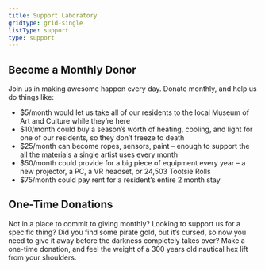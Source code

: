 ```yaml
---
title: Support Laboratory
gridtype: grid-single
listType: support
type: support
---
```


## Become a Monthly Donor

Join us in making awesome happen every day. Donate monthly, and help us do things like:

* $5/month would let us take all of our residents to the local Museum of Art and Culture while they’re here
* $10/month could buy a season’s worth of heating, cooling, and light for one of our residents, so they don’t freeze to death
* $25/month can become ropes, sensors, paint – enough to support the all the materials a single artist uses every month
* $50/month could provide for a big piece of equipment every year – a new projector, a PC, a VR headset, or 24,503 Tootsie Rolls
* $75/month could pay rent for a resident’s entire 2 month stay

## One-Time Donations

Not in a place to commit to giving monthly? Looking to support us for a specific thing? Did you find some pirate gold, but it’s cursed, so now you need to give it away before the darkness completely takes over? Make a one-time donation, and feel the weight of a 300 years old nautical hex lift from your shoulders.